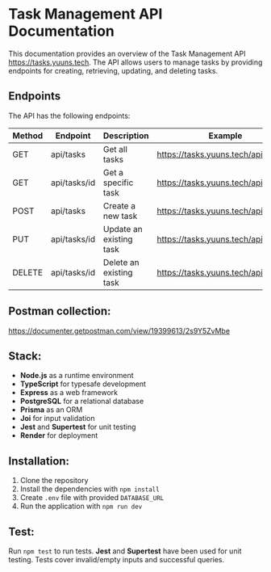 # Task Management API Documentation

This documentation provides an overview of the Task Management API https://tasks.yuuns.tech. The API allows users to manage tasks by providing endpoints for creating, retrieving, updating, and deleting tasks.

## Endpoints

The API has the following endpoints:

| Method | Endpoint     | Description             | Example                                                          |
|--------|--------------|-------------------------|------------------------------------------------------------------|
| GET    | api/tasks    | Get all tasks           | https://tasks.yuuns.tech/api/tasks                               |
| GET    | api/tasks/id | Get a specific task     | https://tasks.yuuns.tech/api/tasks/9                             |
| POST   | api/tasks    | Create a new task       | https://tasks.yuuns.tech/api/tasks                               |
| PUT    | api/tasks/id | Update an existing task | https://tasks.yuuns.tech/api/tasks/9                             |
| DELETE | api/tasks/id | Delete an existing task | https://tasks.yuuns.tech/api/tasks/9                             |

## Postman collection:
https://documenter.getpostman.com/view/19399613/2s9Y5ZvMbe

## Stack:

- **Node.js** as a runtime environment
- **TypeScript** for typesafe development
- **Express** as a web framework
- **PostgreSQL** for a relational database
- **Prisma** as an ORM
- **Joi** for input validation
- **Jest** and **Supertest** for unit testing
- **Render** for deployment

## Installation:
1. Clone the repository
2. Install the dependencies with `npm install`
3. Create `.env` file with provided `DATABASE_URL`
4. Run the application with `npm run dev`

## Test:
Run `npm test` to run tests. **Jest** and **Supertest** have been used for unit testing. Tests cover invalid/empty inputs and successful queries.
